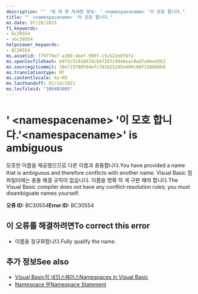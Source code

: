 ```yaml
---
description: "' '에 대 한 자세한 정보: ' <namespacename> '이 모호 합니다."
title: "' <namespacename> '이 모호 합니다."
ms.date: 07/20/2015
f1_keywords:
- bc30554
- vbc30554
helpviewer_keywords:
- BC30554
ms.assetid: f79778e7-a300-4eef-999f-c5cb22e0fbfa
ms.openlocfilehash: b973c5191067dcb6f287c9946eac0ad7a0eed363
ms.sourcegitcommit: 10e719780594efc781b15295e499c66f316068b8
ms.translationtype: MT
ms.contentlocale: ko-KR
ms.lasthandoff: 02/14/2021
ms.locfileid: "100485005"
---
```

# <a name="namespacename-is-ambiguous"></a><span data-ttu-id="07cd8-103">' \<namespacename> '이 모호 합니다.</span><span class="sxs-lookup"><span data-stu-id="07cd8-103">'\<namespacename>' is ambiguous</span></span>

<span data-ttu-id="07cd8-104">모호한 이름을 제공했으므로 다른 이름과 충돌합니다.</span><span class="sxs-lookup"><span data-stu-id="07cd8-104">You have provided a name that is ambiguous and therefore conflicts with another name.</span></span> <span data-ttu-id="07cd8-105">Visual Basic 컴파일러에는 충돌 해결 규칙이 없습니다. 이름을 명확 하 게 구분 해야 합니다.</span><span class="sxs-lookup"><span data-stu-id="07cd8-105">The Visual Basic compiler does not have any conflict-resolution rules; you must disambiguate names yourself.</span></span>  
  
 <span data-ttu-id="07cd8-106">**오류 ID:** BC30554</span><span class="sxs-lookup"><span data-stu-id="07cd8-106">**Error ID:** BC30554</span></span>  
  
## <a name="to-correct-this-error"></a><span data-ttu-id="07cd8-107">이 오류를 해결하려면</span><span class="sxs-lookup"><span data-stu-id="07cd8-107">To correct this error</span></span>  
  
- <span data-ttu-id="07cd8-108">이름을 정규화합니다.</span><span class="sxs-lookup"><span data-stu-id="07cd8-108">Fully qualify the name.</span></span>  
  
## <a name="see-also"></a><span data-ttu-id="07cd8-109">추가 정보</span><span class="sxs-lookup"><span data-stu-id="07cd8-109">See also</span></span>

- [<span data-ttu-id="07cd8-110">Visual Basic의 네임스페이스</span><span class="sxs-lookup"><span data-stu-id="07cd8-110">Namespaces in Visual Basic</span></span>](../programming-guide/program-structure/namespaces.md)
- [<span data-ttu-id="07cd8-111">Namespace 문</span><span class="sxs-lookup"><span data-stu-id="07cd8-111">Namespace Statement</span></span>](../language-reference/statements/namespace-statement.md)
